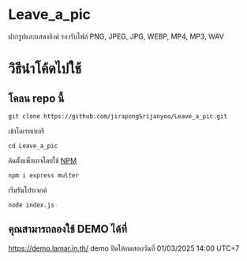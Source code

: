 # Leave_a_pic
ฝากรูปและแสดงลิงค์
รองรับไฟล์ PNG, JPEG, JPG, WEBP, MP4, MP3, WAV 

# วิธีนำโค้ดไปใช้
## โคลน repo นี้
```
git clone https://github.com/jirapongSrijanyoo/Leave_a_pic.git
```
เข้าไดเรทเทอรี
```
cd Leave_a_pic
```
ติดตั้งแพ็กเกจโดยใช้ [NPM](https://www.npmjs.com/)
```
npm i express multer
```
เริ่มรันโปรเจกต์
```
node index.js
```
## คุณสามารถลองใช้ DEMO ได้ที่
https://demo.lamar.in.th/
demo ปิดให้ทดสอบวันที่ 01/03/2025 14:00 UTC+7
